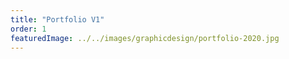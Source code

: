 ```yaml
---
title: "Portfolio V1"
order: 1
featuredImage: ../../images/graphicdesign/portfolio-2020.jpg
---
```

